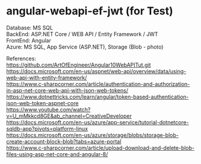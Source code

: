 # angular-webapi-ef-jwt (for Test)

Database: MS SQL <br />
BackEnd: ASP.NET Core / WEB API / Entity Framework / JWT <br />
FrontEnd: Angular <br />
Azure: MS SQL, App Service (ASP.NET), Storage (Blob - photo) <br />

References:<br />
  https://github.com/ArtOfEngineer/Angular10WebAPITut.git <br />
  https://docs.microsoft.com/en-us/aspnet/web-api/overview/data/using-web-api-with-entity-framework/ <br />
  https://www.c-sharpcorner.com/article/authentication-and-authorization-in-asp-net-core-web-api-with-json-web-tokens/ <br />
  https://www.dotnettricks.com/learn/angular/token-based-authentication-json-web-token-aspnet-core <br />
  https://www.youtube.com/watch?v=U_mMkkcd8GE&ab_channel=CreativeDeveloper <br />
  https://docs.microsoft.com/en-us/azure/app-service/tutorial-dotnetcore-sqldb-app?pivots=platform-linux <br />
  https://docs.microsoft.com/en-us/azure/storage/blobs/storage-blob-create-account-block-blob?tabs=azure-portal <br />
  https://www.c-sharpcorner.com/article/upload-download-and-delete-blob-files-using-asp-net-core-and-angular-8/ <br />
